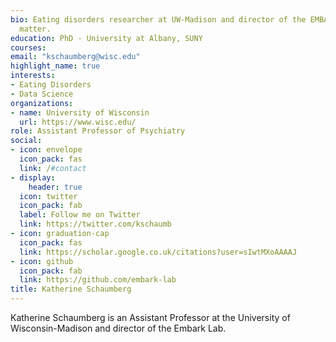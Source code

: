 ```yaml
---
bio: Eating disorders researcher at UW-Madison and director of the EMBARK lab, curating accessible data and analysis relevant to eating disorders research
  matter.
education: PhD - University at Albany, SUNY
courses:
email: "kschaumberg@wisc.edu"
highlight_name: true
interests:
- Eating Disorders
- Data Science
organizations:
- name: University of Wisconsin
  url: https://www.wisc.edu/
role: Assistant Professor of Psychiatry
social:
- icon: envelope
  icon_pack: fas
  link: /#contact
- display:
    header: true
  icon: twitter
  icon_pack: fab
  label: Follow me on Twitter
  link: https://twitter.com/kschaumb
- icon: graduation-cap
  icon_pack: fas
  link: https://scholar.google.co.uk/citations?user=sIwtMXoAAAAJ
- icon: github
  icon_pack: fab
  link: https://github.com/embark-lab
title: Katherine Schaumberg
---
```


Katherine Schaumberg is an Assistant Professor at the University of Wisconsin-Madison and director of the Embark Lab.

